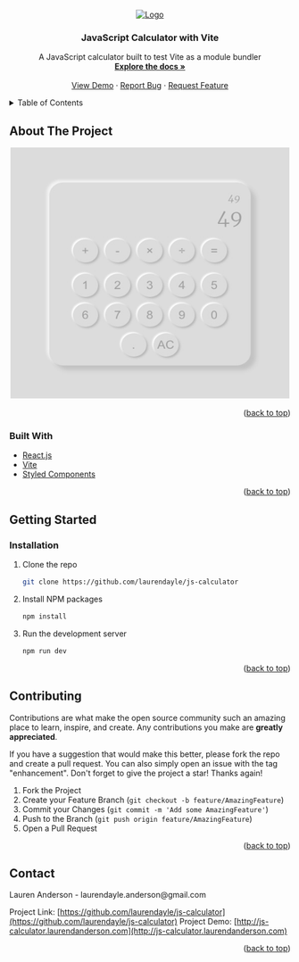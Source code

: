 <div id="top"></div>


<!-- PROJECT LOGO -->
<br />
<div align="center">
  <a href="https://github.com/laurendayle/js-calculator">
    <img src="https://vitejs.dev/logo.svg" alt="Logo" width="80" height="80">
  </a>

<h3 align="center">JavaScript Calculator with Vite</h3>

  <p align="center">
    A JavaScript calculator built to test Vite as a module bundler
    <br />
    <a href="https://github.com/laurendayle/js-calculator"><strong>Explore the docs »</strong></a>
    <br />
    <br />
    <a href="http://js-calculator.laurendanderson.com">View Demo</a>
    ·
    <a href="https://github.com/laurendayle/js-calculator/issues">Report Bug</a>
    ·
    <a href="https://github.com/laurendayle/js-calculator/issues">Request Feature</a>
  </p>
</div>



<!-- TABLE OF CONTENTS -->
<details>
  <summary>Table of Contents</summary>
  <ol>
    <li>
      <a href="#about-the-project">About The Project</a>
      <ul>
        <li><a href="#built-with">Built With</a></li>
      </ul>
    </li>
    <li>
      <a href="#getting-started">Getting Started</a>
      <ul>
        <li><a href="#prerequisites">Prerequisites</a></li>
        <li><a href="#installation">Installation</a></li>
      </ul>
    </li>
    <li><a href="#usage">Usage</a></li>
    <li><a href="#roadmap">Roadmap</a></li>
    <li><a href="#contributing">Contributing</a></li>
    <li><a href="#license">License</a></li>
    <li><a href="#contact">Contact</a></li>
    <li><a href="#acknowledgments">Acknowledgments</a></li>
  </ol>
</details>



<!-- ABOUT THE PROJECT -->
## About The Project

<p align="center">
  <img src="./readme/Screen Shot 2022-06-29 at 6.12.13 PM.jpg" alt="js-calculator" height="450px" width="500px"/>
</p>


<p align="right">(<a href="#top">back to top</a>)</p>



### Built With

* [React.js](https://reactjs.org/)
* [Vite](https://vitejs.dev/)
* [Styled Components](https://styled-components.com/)

<p align="right">(<a href="#top">back to top</a>)</p>



<!-- GETTING STARTED -->
## Getting Started

### Installation

1. Clone the repo
   ```sh
   git clone https://github.com/laurendayle/js-calculator
   ```
2. Install NPM packages
   ```sh
   npm install
   ```
3. Run the development server
   ```sh
   npm run dev
   ```

<p align="right">(<a href="#top">back to top</a>)</p>


<!-- CONTRIBUTING -->
## Contributing

Contributions are what make the open source community such an amazing place to learn, inspire, and create. Any contributions you make are **greatly appreciated**.

If you have a suggestion that would make this better, please fork the repo and create a pull request. You can also simply open an issue with the tag "enhancement".
Don't forget to give the project a star! Thanks again!

1. Fork the Project
2. Create your Feature Branch (`git checkout -b feature/AmazingFeature`)
3. Commit your Changes (`git commit -m 'Add some AmazingFeature'`)
4. Push to the Branch (`git push origin feature/AmazingFeature`)
5. Open a Pull Request

<p align="right">(<a href="#top">back to top</a>)</p>

<!-- CONTACT -->
## Contact

<p>Lauren Anderson - laurendayle.anderson@gmail.com</p>

Project Link: [https://github.com/laurendayle/js-calculator](https://github.com/laurendayle/js-calculator)
Project Demo: [http://js-calculator.laurendanderson.com](http://js-calculator.laurendanderson.com)

<p align="right">(<a href="#top">back to top</a>)</p>

